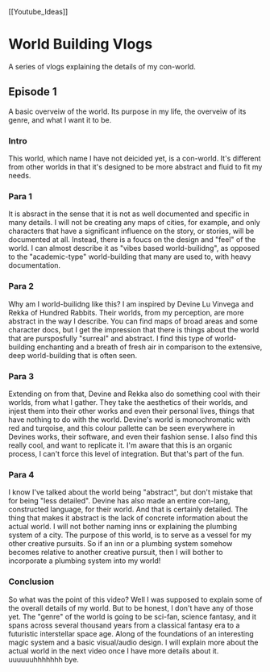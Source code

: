 [[Youtube_Ideas]]

# World Building Vlogs
A series of vlogs explaining the details of my con-world.

## Episode 1
A basic overveiw of the world. Its purpose in my life, the overveiw of its genre, and what I want it to be.

### Intro
This world, which name I have not deicided yet, is a con-world. It's different from other worlds in that it's designed to be more abstract and fluid to fit my needs.

### Para 1
It is absract in the sense that it is not as well documented and specific in many details. I will not be creating any maps of cities, for example, and only characters that have a significant influence on the story, or stories, will be documented at all. Instead, there is a foucs on the design and "feel" of the world. I can almost describe it as "vibes based world-builidng", as opposed to the "academic-type" world-building that many are used to, with heavy documentation.

### Para 2
Why am I world-builidng like this? I am inspired by Devine Lu Vinvega and Rekka of Hundred Rabbits. Their worlds, from my perception, are more abstract in the way I describe. You can find maps of broad areas and some character docs, but I get the impression that there is things about the world that are pursposfully "surreal" and abstract. I find this type of world-building enchanting and a breath of fresh air in comparison to the extensive, deep world-building that is often seen.

### Para 3
Extending on from that, Devine and Rekka also do something cool with their worlds, from what I gather. They take the aesthetics of their worlds, and injest them into their other works and even their personal lives, things that have nothing to do with the world. Devine's world is monochromatic with red and turqoise, and this colour pallette can be seen everywhere in Devines works, their software, and  even their fashion sense. I also find this really cool, and want to replicate it. I'm aware that this is an organic process, I can't force this level of integration. But that's part of the fun.

### Para 4
I know I've talked about the world being "abstract", but don't mistake that for being "less detailed". Devine has also made an entire con-lang, constructed language, for their world. And that is certainly detailed. The thing that makes it abstract is the lack of concrete information about the actual world. I will not bother naming inns or explaining the plumbing system of a city. The purpose of this world, is to serve as a vessel for my other creative pursuits. So if an inn or a plumbing system somehow becomes relative to another creative pursuit, then I will bother to incorporate a plumbing system into my world!

### Conclusion
So what was the point of this video? Well I was supposed to explain some of the overall details of my world. But to be honest, I don't have any of those yet. The "genre" of the world is going to be sci-fan, science fantasy, and it spans across several thousand years from a classical fantasy era to a futuristic interstellar space age. Along of the foundations of an interesting magic system and a basic visual/audio design. I will explain more about the actual world in the next video once I have more details about it. uuuuuuhhhhhhh bye.  
